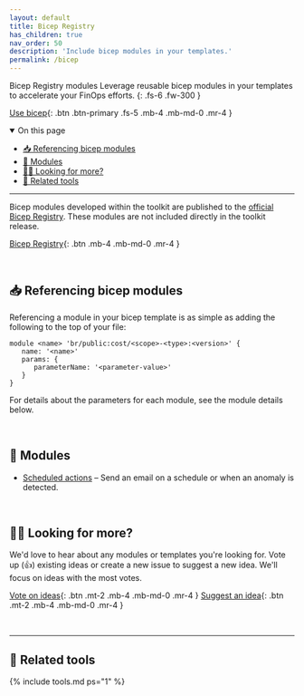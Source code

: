 ```yaml
---
layout: default
title: Bicep Registry
has_children: true
nav_order: 50
description: 'Include bicep modules in your templates.'
permalink: /bicep
---
```


<span class="fs-9 d-block mb-4">Bicep Registry modules</span>
Leverage reusable bicep modules in your templates to accelerate your FinOps efforts.
{: .fs-6 .fw-300 }

[Use bicep](#-referencing-bicep-modules){: .btn .btn-primary .fs-5 .mb-4 .mb-md-0 .mr-4 }

<details open markdown="1">
   <summary class="fs-2 text-uppercase">On this page</summary>

- [📥 Referencing bicep modules](#-referencing-bicep-modules)
- [🦾 Modules](#-modules)
- [🙋‍♀️ Looking for more?](#️-looking-for-more)
- [🧰 Related tools](#-related-tools)

</details>

---

Bicep modules developed within the toolkit are published to the [official Bicep Registry](https://azure.github.io/bicep-registry-modules). These modules are not included directly in the toolkit release.

[Bicep Registry](https://azure.github.io/bicep-registry-modules/#cost){: .btn .mb-4 .mb-md-0 .mr-4 }

<br>

## 📥 Referencing bicep modules

Referencing a module in your bicep template is as simple as adding the following to the top of your file:

```bicep
module <name> 'br/public:cost/<scope>-<type>:<version>' {
   name: '<name>'
   params: {
      parameterName: '<parameter-value>'
   }
}
```

For details about the parameters for each module, see the module details below.

<br>

## 🦾 Modules

- [Scheduled actions](scheduled-actions.md) – Send an email on a schedule or when an anomaly is detected.

<!--
## Exports
<small>Version: **Unreleased**</small>
{: .label .label-yellow .pt-0 .pl-3 .pr-3 .m-0 }
<small>Scopes: **Resource group, Subscription**</small>
{: .label .pt-0 .pl-3 .pr-3 .m-0 }
<small>[Issue: **#221**](https://github.com/microsoft/finops-toolkit/issues/221)</small>
{: .label .label-yellow .pt-0 .pl-3 .pr-3 .m-0 }
Creates an [export](https://learn.microsoft.com/rest/api/cost-management/exports) to push cost data to a storage account on a daily or monthly schedule.
-->

<br>

## 🙋‍♀️ Looking for more?

We'd love to hear about any modules or templates you're looking for. Vote up (👍) existing ideas or create a new issue to suggest a new idea. We'll focus on ideas with the most votes.

[Vote on ideas](https://github.com/microsoft/finops-toolkit/issues?q=is%3Aissue+is%3Aopen+label%3A%22Solution%3A+Bicep+Registry%22+sort%3Areactions-%2B1-desc){: .btn .mt-2 .mb-4 .mb-md-0 .mr-4 }
[Suggest an idea](https://github.com/microsoft/finops-toolkit/issues/new/choose){: .btn .mt-2 .mb-4 .mb-md-0 .mr-4 }

<br>

---

## 🧰 Related tools

{% include tools.md ps="1" %}

<br>
